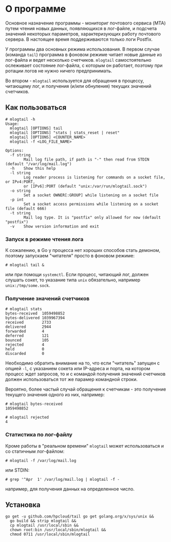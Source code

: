 # О программе

Основное назначение программы - мониториг почтового сервиса (MTA) путем чтения новых данных, появляющихся в лог-файле, и подсчета значений некоторых параметров, характеризующих работу почтового сервера. В настоящее время поддерживаются только логи Postfix.

У программы два основных режима использования. В первом случае (команда `tail`) программа в фоновом режиме читает новые данные из лог-файла и ведет несколько счетчиков. `mlogtail` самостоятельно ослеживает состояние лог-файла, с которым он работает, поэтому при ротации логов не нужно ничего предпринимать.

Во втором - `mlogtail` используется для обращения в процессу, читающему лог, и получения (и/или обнуления) текущих значений счетчиков.

## Как пользоваться

```none
# mlogtail -h
Usage:
  mlogtail [OPTIONS] tail
  mlogtail [OPTIONS] "stats | stats_reset | reset"
  mlogtail [OPTIONS] <COUNTER_NAME>
  mlogtail -f <LOG_FILE_NAME>

Options:
  -f string
        Mail log file path, if path is "-" then read from STDIN (default "/var/log/mail.log")
  -h    Show this help
  -l string
        Log reader process is listening for commands on a socket file, or IPv4:PORT,
        or [IPv6]:PORT (default "unix:/var/run/mlogtail.sock")
  -o string
        Set a socket OWNER[:GROUP] while listening on a socket file
  -p int
        Set a socket access permissions while listening on a socket file (default 666)
  -t string
        Mail log type. It is "postfix" only allowed for now (default "postfix")
  -v    Show version information and exit
```

### Запуск в режиме чтения лога

К сожалению, в Go у процесса нет хороших способов стать демоном, поэтому запускаем "читателя" просто в фоновом режиме:

```none
# mlogtail tail &
```

или при помощи `systemctl`. Если процесс, читающий лог, должен слушать сокет, то указание типа `unix` обязательно, например `unix:/tmp/some.sock`.

### Получение значений счетчиков

```none
# mlogtail stats
bytes-received  1059498852
bytes-delivered 1039967394
received        2733
delivered       2944
forwarded       4
deferred        121
bounced         105
rejected        4
held            0
discarded       0
```

Необходимо обратить внимание на то, что если "читатель" запущен с опцией `-l`, с указанием сокета или IP-адреса и порта, на котором процесс ждет запросов, то и с командой получения значений счетчиков должен использоваться тот же парамер командной строки.

Вероятно, более частый случай обращения к счетчикам - это получение текущего значения одного из них, например:

```none
# mlogtail bytes-received
1059498852
```
```none
# mlogtail rejected
4
```

### Статистика по лог-файлу

Кроме работы в "реальном времени" `mlogtail` может использоваться и со статичным лог-файлом:
```none
# mlogtail -f /var/log/mail.log
```
или STDIN:
```none
# grep '^Apr  1' /var/log/mail.log | mlogtail -f -
```
например, для получения данных на определенное число.

## Установка

```none
go get -u github.com/hpcloud/tail go get golang.org/x/sys/unix &&
  go build && strip mlogtail &&
  cp mlogtail /usr/local/sbin &&
  chown root:bin /usr/local/sbin/mlogtail &&
  chmod 0711 /usr/local/sbin/mlogtail
```
